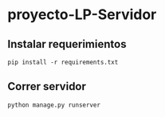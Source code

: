 # proyecto-LP-Servidor

## Instalar requerimientos

```
pip install -r requirements.txt
```

## Correr servidor
```
python manage.py runserver
```